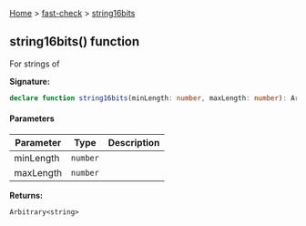 [Home](/) &gt; [fast-check](../fast-check.md) &gt; [string16bits](string16bits_2.md)

## string16bits() function

For strings of 

<b>Signature:</b>

```typescript
declare function string16bits(minLength: number, maxLength: number): Arbitrary<string>;
```

#### Parameters

|  Parameter | Type | Description |
|  --- | --- | --- |
|  minLength | <code>number</code> |  |
|  maxLength | <code>number</code> |  |

<b>Returns:</b>

`Arbitrary<string>`

